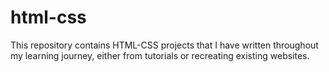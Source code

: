 # html-css
This repository contains HTML-CSS projects that I have written throughout my learning journey, either from tutorials or recreating existing websites.
